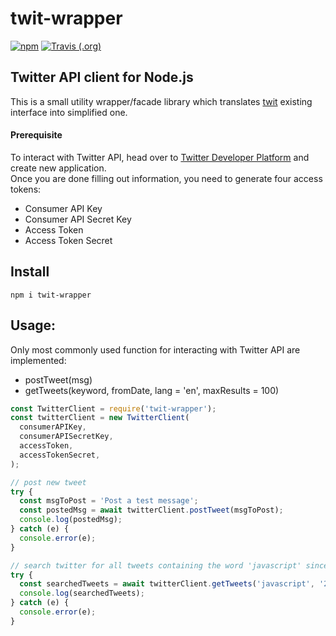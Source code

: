 # twit-wrapper

[![npm](https://img.shields.io/npm/v/twit-wrapper.svg)](https://www.npmjs.com/package/twit-wrapper)
[![Travis (.org)](https://img.shields.io/travis/mkosir/twit-wrapper.svg)](https://travis-ci.org/mkosir/twit-wrapper)

## Twitter API client for Node.js

This is a small utility wrapper/facade library which translates [twit](https://github.com/ttezel/twit) existing interface into simplified one.

#### Prerequisite

To interact with Twitter API, head over to [Twitter Developer Platform](https://developer.twitter.com/) and create new application.  
Once you are done filling out information, you need to generate four access tokens:

- Consumer API Key
- Consumer API Secret Key
- Access Token
- Access Token Secret

## Install

```shell
npm i twit-wrapper
```

## Usage:

Only most commonly used function for interacting with Twitter API are implemented:

- postTweet(msg)
- getTweets(keyword, fromDate, lang = 'en', maxResults = 100)

```js
const TwitterClient = require('twit-wrapper');
const twitterClient = new TwitterClient(
  consumerAPIKey,
  consumerAPISecretKey,
  accessToken,
  accessTokenSecret,
);

// post new tweet
try {
  const msgToPost = 'Post a test message';
  const postedMsg = await twitterClient.postTweet(msgToPost);
  console.log(postedMsg);
} catch (e) {
  console.error(e);
}

// search twitter for all tweets containing the word 'javascript' since January 1, 2017
try {
  const searchedTweets = await twitterClient.getTweets('javascript', '2017-01-01');
  console.log(searchedTweets);
} catch (e) {
  console.error(e);
}
```
